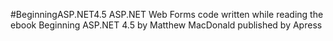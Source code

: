 #BeginningASP.NET4.5
ASP.NET Web Forms code written while reading the ebook Beginning ASP.NET 4.5 by Matthew MacDonald published by Apress
